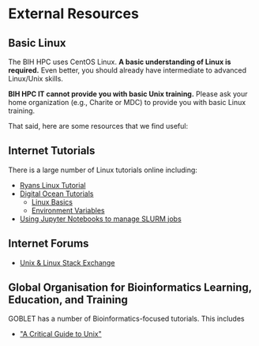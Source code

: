 # External Resources

## Basic Linux

The BIH HPC uses CentOS Linux.
**A basic understanding of Linux is required.**
Even better, you should already have intermediate to advanced Linux/Unix skills.

**BIH HPC IT cannot provide you with basic Unix training.**
Please ask your home organization (e.g., Charite or MDC) to provide you with basic Linux training.

That said, here are some resources that we find useful:

## Internet Tutorials

There is a large number of Linux tutorials online including:

- [Ryans Linux Tutorial](https://ryanstutorials.net/linuxtutorial/)
- [Digital Ocean Tutorials](https://www.digitalocean.com/community/tutorials)
    - [Linux Basics](https://www.digitalocean.com/community/tutorials/an-introduction-to-linux-basics)
    - [Environment Variables](https://www.digitalocean.com/community/tutorials/how-to-read-and-set-environmental-and-shell-variables-on-a-linux-vps)
- [Using Jupyter Notebooks to manage SLURM jobs](https://www.kth.se/blogs/pdc/2019/01/using-jupyter-notebooks-to-manage-slurm-jobs/)

## Internet Forums

- [Unix & Linux Stack Exchange](https://unix.stackexchange.com/)

## Global Organisation for Bioinformatics Learning, Education, and Training

GOBLET has a number of Bioinformatics-focused tutorials.
This includes

- ["A Critical Guide to Unix"](https://www.mygoblet.org/training-portal/materials/critical-guide-unix)
